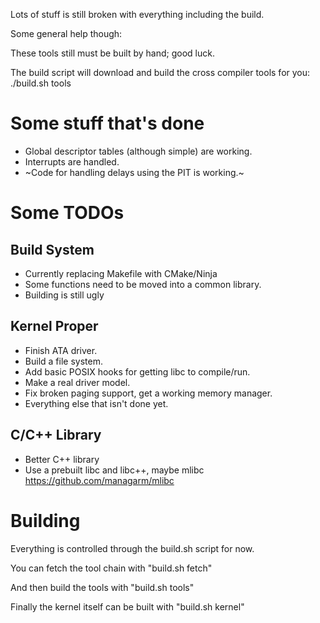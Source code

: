 Lots of stuff is still broken with everything including the build.

Some general help though:

These tools still must be built by hand; good luck.

The build script will download and build the cross compiler tools for you:
./build.sh tools

# Some stuff that's done
* Global descriptor tables (although simple) are working.
* Interrupts are handled.
* ~Code for handling delays using the PIT is working.~

# Some TODOs
## Build System
* Currently replacing Makefile with CMake/Ninja
* Some functions need to be moved into a common library.
* Building is still ugly

## Kernel Proper
* Finish ATA driver.
* Build a file system.
* Add basic POSIX hooks for getting libc to compile/run.
* Make a real driver model.
* Fix broken paging support, get a working memory manager.
* Everything else that isn't done yet.

## C/C++ Library
* Better C++ library
* Use a prebuilt libc and libc++, maybe mlibc
  https://github.com/managarm/mlibc

# Building
Everything is controlled through the build.sh script for now.

You can fetch the tool chain with "build.sh fetch"

And then build the tools with "build.sh tools"

Finally the kernel itself can be built with "build.sh kernel"
